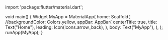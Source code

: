 import 'package:flutter/material.dart';

void main() {
Widget MyApp = MaterialApp(
home: Scaffold(
//backgroundColor: Colors.yellow,
appBar: AppBar(
centerTitle: true,
title: Text("Home"),
leading: Icon(Icons.arrow_back),
),
body: Text("MyApp"),
),
);
runApp(MyApp);
}